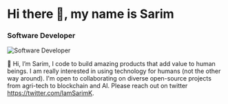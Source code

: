 # Hi there 👋, my name is Sarim
### Software Developer
![Software Developer](https://images.unsplash.com/photo-1513635269975-59663e0ac1ad?ixlib=rb-1.2.1&ixid=MnwxMjA3fDB8MHxwaG90by1wYWdlfHx8fGVufDB8fHx8&auto=format&fit=crop&w=870&q=80)

👋 Hi, I’m Sarim, I code to build amazing products that add value to human beings. I am really interested in using technology for humans (not the other way around). I'm open to collaborating on diverse open-source projects from agri-tech to blockchain and AI. Please reach out on twitter https://twitter.com/IamSarimK.




<!---
IamSarimK7/IamSarimK7 is a ✨ special ✨ repository because its `README.md` (this file) appears on your GitHub profile.
You can click the Preview link to take a look at your changes.
--->
